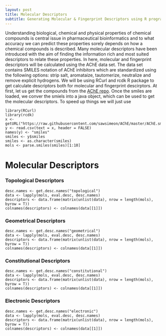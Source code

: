 ```yaml
---
layout: post
title: Molecular Descriptors
subtitle: Generating Molecular & Fingerprint Descriptors using R programming language
---
```


Understanding biological, chemical and physical properties of chemical compounds is central issue in pharmaceutical bioinformatics and to what accuracy we can predict these properties sorely depends on how a chemical compounds is described. Many molecular descriptors have been introduced with the aim of finding the information rich and most suited descriptors to relate these properties. In here, molecular and fingerprint descriptors will be calculated using the AChE data set. The data set contains SMILES notation of AChE inhibitors which are standardized using the following options: strip salt, aromataize, tautomerize, neutralize and remove explicit hydrogens. We will be using RCurl and rcdk R package to get calculate descriptors both for molecular and fingerprint descirptors. At first, let us get the compounds from the [AChE repo](https://raw.githubusercontent.com/sawsimeon/AChE/master/AChE.smi). Once the smiles are loaded, we conver the smiels into a java object, which can be used to get the molecular descriptors. To speed up things we will just use 


~~~
library(RCurl)
library(rcdk)
x <- getURL("https://raw.githubusercontent.com/sawsimeon/AChE/master/AChE.smi")
y <- read.csv(text = x, header = FALSE)
names(y) <- "smiles"
smiles <- y$smiles
smiles <- as.character(smiles)
mols <- parse.smiles(smiles)[1:10]
~~~

# Molecular Descriptors

### Topological Descriptors

~~~
desc.names <- get.desc.names("topological")
data <- lapply(mols, eval.desc, desc.names)
descriptors <- data.frame(matrix(unlist(data), nrow = length(mols), byrow = T))
colnames(descriptors) <- colnames(data[[1]])
~~~

### Geometrical Descriptors

~~~
desc.names <- get.desc.names("geometrical")
data <- lapply(mols, eval.desc, desc.names)
descriptors <- data.frame(matrix(unlist(data), nrow = length(mols), byrow = T))
colnames(descriptors) <- colnames(data[[1]])
~~~

### Constitutional Descriptors

~~~
desc.names <- get.desc.names("constitutional")
data <- lapply(mols, eval.desc, desc.names)
descriptors <- data.frame(matrix(unlist(data), nrow = length(mols), byrow = T))
colnames(descriptors) <- colnames(data[[1]])
~~~

### Electronic Descriptors

~~~
desc.names <- get.desc.names("electronic")
data <- lapply(mols, eval.desc, desc.names)
descriptors <- data.frame(matrix(unlist(data), nrow = length(mols), byrow = T))
colnames(descriptors) <- colnames(data[[1]])
~~~
